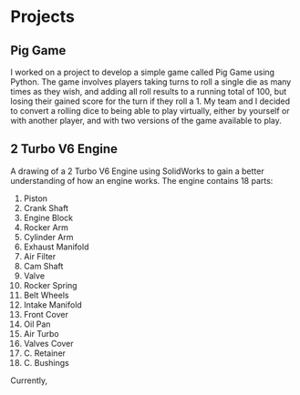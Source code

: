 # Projects

## Pig Game
I worked on a project to develop a simple game called Pig Game using Python. The game involves players taking turns to roll a single die as many times as they wish, and adding all roll results to a running total of 100, but losing their gained score for the turn if they roll a 1. My team and I decided to convert a rolling dice to being able to play virtually, either by yourself or with another player, and with two versions of the game available to play.

## 2 Turbo V6 Engine
A drawing of a 2 Turbo V6 Engine using SolidWorks to gain a better understanding of how an engine works. The engine contains 18 parts:

  1. Piston
  2. Crank Shaft
  3. Engine Block
  4. Rocker Arm
  5. Cylinder Arm
  6. Exhaust Manifold
  7. Air Filter 
  8. Cam Shaft 
  9. Valve 
  10. Rocker Spring
  11. Belt Wheels 
  12. Intake Manifold 
  13. Front Cover 
  14. Oil Pan
  15. Air Turbo 
  16. Valves Cover
  17. C. Retainer
  18. C. Bushings 

Currently, 
